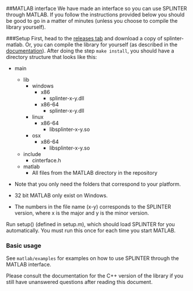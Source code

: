 ##MATLAB interface
We have made an interface so you can use SPLINTER through MATLAB. If you follow the instructions provided below you should be good to go in a matter of minutes (unless you choose to compile the library yourself).

###Setup
First, head to the [releases tab](https://github.com/bgrimstad/splinter/releases) and download a copy of splinter-matlab. Or, you can compile the library for yourself (as described in the [documentation](../docs/compile.md)). After doing the step `make install`, you should have a directory structure that looks like this:
- main
  - lib
    - windows
      - x86
        - splinter-x-y.dll
      - x86-64
        - splinter-x-y.dll
    - linux
      - x86-64
        - libsplinter-x-y.so
    - osx
      - x86-64
        - libsplinter-x-y.so
  - include
      - cinterface.h
  - matlab
    - All files from the MATLAB directory in the repository
    
- Note that you only need the folders that correspond to your platform.
- 32 bit MATLAB only exist on Windows.
- The numbers in the file name (x-y) corresponds to the SPLINTER version, where x is the major and y is the minor version.

Run setup() (defined in setup.m), which should load SPLINTER for you automatically. You must run this once for each time you start MATLAB.

### Basic usage
See `matlab/examples` for examples on how to use SPLINTER through the MATLAB interface.

Please consult the documentation for the C++ version of the library if you still have unanswered questions after reading this document.
